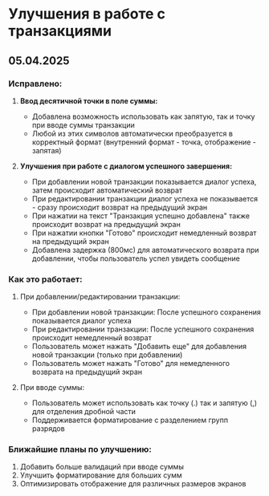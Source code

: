 # Улучшения в работе с транзакциями

## 05.04.2025

### Исправлено:

1. **Ввод десятичной точки в поле суммы:**
    - Добавлена возможность использовать как запятую, так и точку при вводе суммы транзакции
    - Любой из этих символов автоматически преобразуется в корректный формат (внутренний формат -
      точка, отображение - запятая)

2. **Улучшения при работе с диалогом успешного завершения:**
    - При добавлении новой транзакции показывается диалог успеха, затем происходит автоматический
      возврат
    - При редактировании транзакции диалог успеха не показывается - сразу происходит возврат на
      предыдущий экран
    - При нажатии на текст "Транзакция успешно добавлена" также происходит возврат на предыдущий
      экран
    - При нажатии кнопки "Готово" происходит немедленный возврат на предыдущий экран
    - Добавлена задержка (800мс) для автоматического возврата при добавлении, чтобы пользователь
      успел увидеть сообщение

### Как это работает:

1. При добавлении/редактировании транзакции:
    - При добавлении новой транзакции: После успешного сохранения показывается диалог успеха
    - При редактировании транзакции: После успешного сохранения происходит немедленный возврат
    - Пользователь может нажать "Добавить еще" для добавления новой транзакции (только при
      добавлении)
    - Пользователь может нажать "Готово" для немедленного возврата на предыдущий экран

2. При вводе суммы:
    - Пользователь может использовать как точку (.) так и запятую (,) для отделения дробной части
    - Поддерживается форматирование с разделением групп разрядов

### Ближайшие планы по улучшению:

1. Добавить больше валидаций при вводе суммы
2. Улучшить форматирование для больших сумм
3. Оптимизировать отображение для различных размеров экранов 